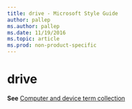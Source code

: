 ```yaml
---
title: drive - Microsoft Style Guide
author: pallep
ms.author: pallep
ms.date: 11/19/2016
ms.topic: article
ms.prod: non-product-specific
---
```


# drive

**See** [Computer and device term collection](/style-guide/a-z-word-list-term-collections/term-collections/computer-device-terms)
